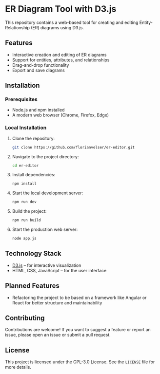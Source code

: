 # ER Diagram Tool with D3.js

This repository contains a web-based tool for creating and editing Entity-Relationship (ER) diagrams using D3.js.

## Features
- Interactive creation and editing of ER diagrams
- Support for entities, attributes, and relationships
- Drag-and-drop functionality
- Export and save diagrams

## Installation

### Prerequisites
- Node.js and npm installed
- A modern web browser (Chrome, Firefox, Edge)

### Local Installation
1. Clone the repository:
   ```sh
   git clone https://github.com/florianvelser/er-editor.git
   ```
2. Navigate to the project directory:
   ```sh
   cd er-editor
   ```
3. Install dependencies:
   ```sh
   npm install
   ```
4. Start the local development server:
   ```sh
   npm run dev
   ```
5. Build the project:
   ```sh
   npm run build
   ```
6. Start the production web server:
   ```sh
   node app.js
   ```

## Technology Stack
- [D3.js](https://d3js.org/) – for interactive visualization
- HTML, CSS, JavaScript – for the user interface

## Planned Features
- Refactoring the project to be based on a framework like Angular or React for better structure and maintainability

## Contributing
Contributions are welcome! If you want to suggest a feature or report an issue, please open an issue or submit a pull request.

## License
This project is licensed under the GPL-3.0 License. See the `LICENSE` file for more details.
